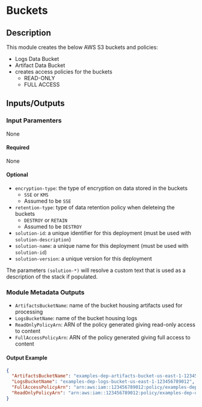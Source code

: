 # Buckets

## Description

This module creates the below AWS S3 buckets and policies:

  - Logs Data Bucket
  - Artifact Data Bucket
  - creates access policies for the buckets
    - READ-ONLY
    - FULL ACCESS

## Inputs/Outputs

### Input Paramenters

None

#### Required

None

#### Optional

- `encryption-type`: the type of encryption on data stored in the buckets
  - `SSE` or `KMS` 
  - Assumed to be `SSE`
- `retention-type`: type of data retention policy when deleteing the buckets
  - `DESTROY` or `RETAIN`
  - Assumed to be `DESTROY`
- `solution-id`: a unique identifier for this deployment (must be used with `solution-description`)
- `solution-name`: a unique name for this deployment (must be used with `solution-id`)
- `solution-version`: a unique version for this deployment

The parameters `(solution-*)` will resolve a custom text that is used as a description of the stack if populated.
### Module Metadata Outputs

- `ArtifactsBucketName`: name of the bucket housing artifacts used for processing
- `LogsBucketName`: name of the bucket housing logs
- `ReadOnlyPolicyArn`: ARN of the policy generated giving read-only access to content
- `FullAccessPolicyArn`: ARN of the policy generated giving full access to content

#### Output Example

```json
{
  "ArtifactsBucketName": "examples-dep-artifacts-bucket-us-east-1-12345678901",
  "LogsBucketName": "examples-dep-logs-bucket-us-east-1-123456789012",
  "FullAccessPolicyArn": "arn:aws:iam::123456789012:policy/examples-dep-optionals-datalake-buckets-us-east-1-123456789012-full-access",
  "ReadOnlyPolicyArn": "arn:aws:iam::123456789012:policy/examples-dep-optionals-datalake-buckets-us-east-1-123456789012-readonly-access"
}
```
